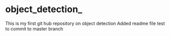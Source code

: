 # object_detection_
This is my first git hub repository on object detection
Added readme file test to commit to master branch
